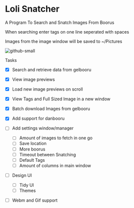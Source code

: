 # Loli Snatcher
A Program To Search  and Snatch Images From Boorus

When searching enter tags on one line seperated with spaces

Images from the image window will be saved to ~/Pictures 

![github-small](https://i.imgur.com/s0gX1N0.png)

Tasks
- [x] Search and retrieve data from gelbooru
- [x] View image previews
- [x] Load new image previews on scroll
- [x] View Tags and Full Sized Image in a new window
- [x] Batch download Images from gelbooru
- [x] Add support for danbooru
- [ ] Add settings window/manager
    - [ ] Amount of images to fetch in one go
    - [ ] Save location
    - [ ] More boorus
    - [ ] Timeout between Snatching
    - [ ] Default Tags
    - [ ] Amount of columns in main window
- [ ] Design UI
    - [ ] Tidy UI
    - [ ] Themes
- [ ] Webm and Gif support

